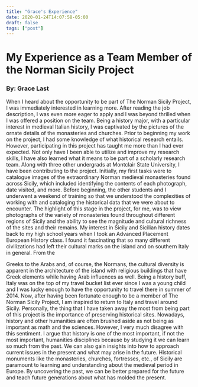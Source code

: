 ```yaml
---
title: "Grace's Experience"
date: 2020-01-24T14:07:58-05:00
draft: false
tags: ["post"]
---
```


# My Experience as a Team Member of the Norman Sicily Project
### By: Grace Last

When I heard about the opportunity to be part of The Norman Sicily Project, I was
immediately interested in learning more. After reading the job description, I was even more
eager to apply and I was beyond thrilled when I was offered a position on the team. Being a
history major, with a particular interest in medieval Italian history, I was captivated by the
pictures of the ornate details of the monasteries and churches. Prior to beginning my work on the
project, I had some knowledge of what historical research entails. However, participating in this
project has taught me more than I had ever expected. Not only have I been able to utilize and
improve my research skills, I have also learned what it means to be part of a scholarly research
team. Along with three other undergrads at Montclair State University, I have been contributing
to the project. Initially, my first tasks were to catalogue images of the extraordinary Norman
medieval monasteries found across Sicily, which included identifying the contents of each
photograph, date visited, and more. Before beginning, the other students and I underwent a
weekend of training so that we understood the complexities of working with and cataloging the
historical data that we were about to encounter. The highlight of this stage in the project, for me,
was to view photographs of the variety of monasteries found throughout different regions of
Sicily and the ability to see the magnitude and cultural richness of the sites and their remains.
My interest in Sicily and Sicilian history dates back to my high school years when I took
an Advanced Placement European History class. I found it fascinating that so many different
civilizations had left their cultural marks on the island and on southern Italy in general. From the

Greeks to the Arabs and, of course, the Normans, the cultural diversity is apparent in the
architecture of the island with religious buildings that have Greek elements while having Arab
influences as well. Being a history buff, Italy was on the top of my travel bucket list ever since I
was a young child and I was lucky enough to have the opportunity to travel there in summer of
2014. Now, after having been fortunate enough to be a member of The Norman Sicily Project, I
am inspired to return to Italy and travel around Sicily.
Personally, the thing that I have taken away the most from being part of this project is the
importance of preserving historical sites. Nowadays, history and other humanities are often
brushed aside as not being as important as math and the sciences. However, I very much disagree
with this sentiment. I argue that history is one of the most important, if not the most important,
humanities disciplines because by studying it we can learn so much from the past. We can also
gain insights into how to approach current issues in the present and what may arise in the future.
Historical monuments like the monasteries, churches, fortresses, etc., of Sicily are paramount to
learning and understanding about the medieval period in Europe. By uncovering the past, we can
be better prepared for the future and teach future generations about what has molded the present.